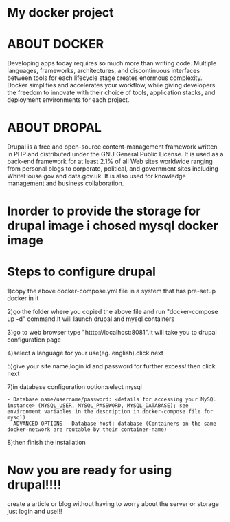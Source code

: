 # My docker project
# ABOUT DOCKER
Developing apps today requires so much more than writing code. Multiple languages, frameworks, architectures, and discontinuous interfaces between tools for each lifecycle stage creates enormous complexity. Docker simplifies and accelerates your workflow, while giving developers the freedom to innovate with their choice of tools, application stacks, and deployment environments for each project.

# ABOUT DROPAL
Drupal is a free and open-source content-management framework written in PHP and distributed under the GNU General Public License. It is used as a back-end framework for at least 2.1% of all Web sites worldwide ranging from personal blogs to corporate, political, and government sites including WhiteHouse.gov and data.gov.uk. It is also used for knowledge management and business collaboration.

# Inorder to provide the storage for drupal image i chosed mysql docker image

#  Steps to configure drupal
1)copy the above docker-compose.yml file in a system that has pre-setup docker in it 

2)go the folder where you copied the above file and run "docker-compose up -d" command.It will launch drupal and mysql containers

3)go to web browser type "htttp://localhost:8081".It will take you to drupal configuration page

4)select a language for your use(eg. english).click next

5)give your site name,login id and password for further excess!!then click next

7)in database configuration option:select mysql
    
    - Database name/username/password: <details for accessing your MySQL instance> (MYSQL_USER, MYSQL_PASSWORD, MYSQL_DATABASE); see  environment variables in the description in docker-compose file for mysql)
    - ADVANCED OPTIONS - Database host: database (Containers on the same docker-network are routable by their container-name)
    
8)then finish the installation
  
# Now you are ready for using drupal!!!!
create a article or blog without having to worry about the server or storage just login and use!!! 
